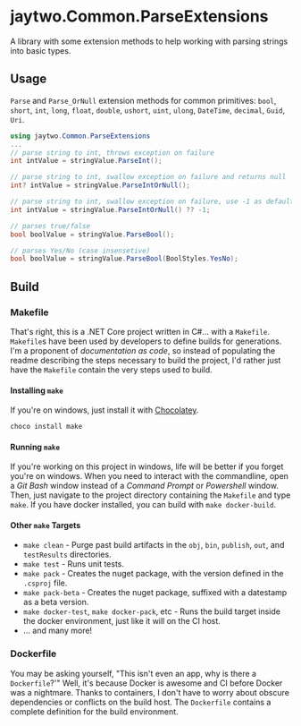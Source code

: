 # jaytwo.Common.ParseExtensions

A library with some extension methods to help working with parsing strings into basic types.


## Usage

`Parse` and `Parse_OrNull` extension methods for common primitives: `bool`, `short`, `int`, `long`, `float`, `double`, `ushort`, `uint`, `ulong`, `DateTime`, `decimal`, `Guid`, `Uri`.  

```cs
using jaytwo.Common.ParseExtensions
...
// parse string to int, throws exception on failure
int intValue = stringValue.ParseInt();

// parse string to int, swallow exception on failure and returns null
int? intValue = stringValue.ParseIntOrNull();

// parse string to int, swallow exception on failure, use -1 as default value
int intValue = stringValue.ParseIntOrNull() ?? -1;

// parses true/false
bool boolValue = stringValue.ParseBool();

// parses Yes/No (case insensetive)
bool boolValue = stringValue.ParseBool(BoolStyles.YesNo);
```

## Build

### Makefile
That's right, this is a .NET Core project written in C#... with a `Makefile`.  `Makefile`s have been used by developers to define
builds for generations.  I'm a proponent of _documentation as code_, so instead of populating the readme describing the steps
necessary to build the project, I'd rather just have the `Makefile` contain the very steps used to build.

#### Installing `make`
If you're on windows, just install it with [Chocolatey](https://chocolatey.org/).

```bash
choco install make
```

#### Running `make`
If you're working on this project in windows, life will be better if you forget you're on windows.  When you need to interact with the commandline, open a _Git Bash_ window instead of a _Command Prompt_ or _Powershell_ window.  Then, just navigate to the project directory containing the `Makefile` and type `make`.  If you have docker installed, you can build with `make docker-build`.

#### Other `make` Targets

* `make clean` - Purge past build artifacts in the `obj`, `bin`,  `publish`, `out`, and `testResults` directories.
* `make test` - Runs unit tests.
* `make pack` - Creates the nuget package, with the version defined in the `.csproj` file.
* `make pack-beta` - Creates the nuget package, suffixed with a datestamp as a beta version.
* `make docker-test`, `make docker-pack`, etc - Runs the build target inside the docker environment, just like it will on the CI host.
* ... and many more!

### Dockerfile
You may be asking yourself, "This isn't even an app, why is there a `Dockerfile`?'"  Well, it's because Docker is awesome and CI before Docker was a nightmare.  Thanks to containers, I don't have to worry about obscure dependencies or conflicts on the build host.  The `Dockerfile` contains a complete definition for the build environment.

